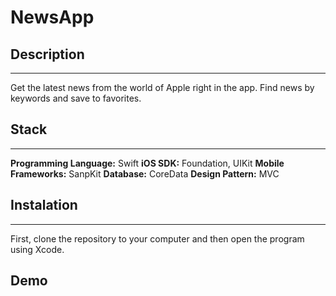 # NewsApp
## Description
------------------
Get the latest news from the world of Apple right in the app. Find news by keywords and save to favorites.
## Stack
------------------
**Programming Language:** Swift
**iOS SDK:** Foundation, UIKit
**Mobile Frameworks:** SanpKit
**Database:** CoreData
**Design Pattern:** MVC
## Instalation
---------------
First, clone the repository to your computer and then open the program using Xcode.
## Demo
